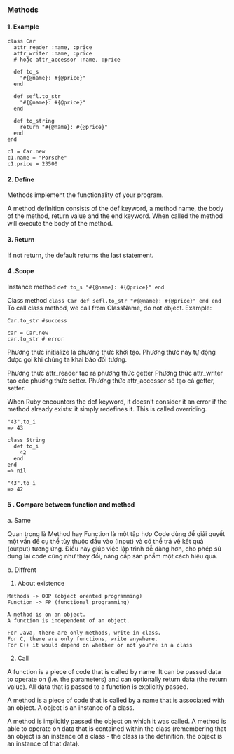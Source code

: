 ### Methods

#### 1. Example

    class Car
      attr_reader :name, :price
      attr_writer :name, :price
      # hoặc attr_accessor :name, :price

      def to_s
        "#{@name}: #{@price}"
      end

      def sefl.to_str
        "#{@name}: #{@price}"
      end

      def to_string
        return "#{@name}: #{@price}"
      end
    end

    c1 = Car.new
    c1.name = "Porsche"
    c1.price = 23500

#### 2. Define

Methods implement the functionality of your program.

A method definition consists of the def keyword, a method name, the body of the method, return value and the end keyword.
When called the method will execute the body of the method.

#### 3. Return

If not return, the default returns the last statement.

#### 4 .Scope

  Instance method
    ```
    def to_s
      "#{@name}: #{@price}"
    end
    ```

  Class method
    ```
    class Car
      def sefl.to_str
        "#{@name}: #{@price}"
      end
    end
    ```
  To call class method, we call from ClassName, do not object. Example:
  ```
  Car.to_str #success

  car = Car.new
  car.to_str # error
  ```

  Phương thức initialize là phương thức khởi tạo.
  Phương thức này tự động được gọi khi chúng ta khai báo đối tượng.

  Phương thức attr_reader tạo ra phương thức getter
  Phương thức attr_writer tạo các phương thức setter.
  Phương thức attr_accessor sẽ tạo cả getter, setter.

  When Ruby encounters the def keyword, it doesn’t consider it an error if the method already exists: it simply redefines it. This is called overriding.

  ```
  "43".to_i
  => 43

  class String
    def to_i
      42
    end
  end
  => nil

  "43".to_i
  => 42
  ```

#### 5 . Compare between function and method

a. Same

Quan trọng là Method hay Function là một tập hợp Code dùng để giải quyết một vấn đề cụ thể tùy thuộc đầu vào (input) và có thể trả về kết quả (output) tương ứng.
Điều này giúp việc lập trình dễ dàng hơn, cho phép sử dụng lại code cũng như thay đổi, năng cấp sản phẩm một cách hiệu quả.

b. Diffrent

1. About existence

```
Methods -> OOP (object orented programming)
Function -> FP (functional programming)
```

```
A method is on an object.
A function is independent of an object.
```

```
For Java, there are only methods, write in class.
For C, there are only functions, write anywhere.
For C++ it would depend on whether or not you're in a class
```

2. Call

A function is a piece of code that is called by name. It can be passed data to operate on (i.e. the parameters) and can optionally return data (the return value). All data that is passed to a function is explicitly passed.

A method is a piece of code that is called by a name that is associated with an object.
A object is an instance of a class.

A method is implicitly passed the object on which it was called.
A method is able to operate on data that is contained within the class (remembering that an object is an instance of a class - the class is the definition, the object is an instance of that data).
